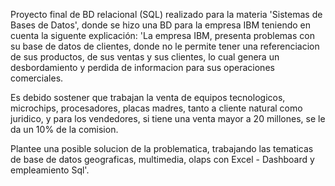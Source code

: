 Proyecto final de BD relacional (SQL) realizado para la materia 'Sistemas de Bases de Datos', donde se hizo una BD para la empresa IBM teniendo en cuenta la siguente explicación: 'La empresa IBM, presenta problemas con su base de datos de clientes, donde no le permite tener una referenciacion de sus productos, de sus ventas y sus clientes, lo cual genera un desbordamiento y perdida de informacion para sus operaciones comerciales.

Es debido sostener que trabajan la venta de equipos tecnologicos, microchips, procesadores, placas madres, tanto a cliente natural como juridico, y para los vendedores, si tiene una venta mayor a 20 millones, se le da un 10% de la comision.

Plantee una posible solucion de la problematica, trabajando las tematicas de base de datos geograficas, multimedia, olaps con Excel - Dashboard y empleamiento Sql'.
